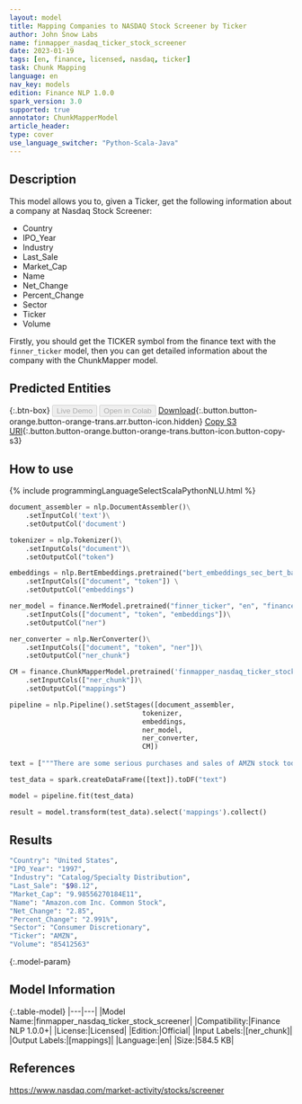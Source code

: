 ```yaml
---
layout: model
title: Mapping Companies to NASDAQ Stock Screener by Ticker
author: John Snow Labs
name: finmapper_nasdaq_ticker_stock_screener
date: 2023-01-19
tags: [en, finance, licensed, nasdaq, ticker]
task: Chunk Mapping
language: en
nav_key: models
edition: Finance NLP 1.0.0
spark_version: 3.0
supported: true
annotator: ChunkMapperModel
article_header:
type: cover
use_language_switcher: "Python-Scala-Java"
---
```


## Description

This model allows you to, given a Ticker, get the following information about a company at Nasdaq Stock Screener:

 - Country
 - IPO_Year
 - Industry
 - Last_Sale
 - Market_Cap
 - Name
 - Net_Change
 - Percent_Change
 - Sector
 - Ticker
 - Volume

Firstly, you should get the TICKER symbol from the finance text with the `finner_ticker` model, then you can get detailed information about the company with the ChunkMapper model.

## Predicted Entities



{:.btn-box}
<button class="button button-orange" disabled>Live Demo</button>
<button class="button button-orange" disabled>Open in Colab</button>
[Download](https://s3.amazonaws.com/auxdata.johnsnowlabs.com/finance/models/finmapper_nasdaq_ticker_stock_screener_en_1.0.0_3.0_1674157233652.zip){:.button.button-orange.button-orange-trans.arr.button-icon.hidden}
[Copy S3 URI](s3://auxdata.johnsnowlabs.com/finance/models/finmapper_nasdaq_ticker_stock_screener_en_1.0.0_3.0_1674157233652.zip){:.button.button-orange.button-orange-trans.button-icon.button-copy-s3}

## How to use



<div class="tabs-box" markdown="1">
{% include programmingLanguageSelectScalaPythonNLU.html %}

```python
document_assembler = nlp.DocumentAssembler()\
    .setInputCol('text')\
    .setOutputCol('document')

tokenizer = nlp.Tokenizer()\
    .setInputCols("document")\
    .setOutputCol("token")

embeddings = nlp.BertEmbeddings.pretrained("bert_embeddings_sec_bert_base","en") \
    .setInputCols(["document", "token"]) \
    .setOutputCol("embeddings")

ner_model = finance.NerModel.pretrained("finner_ticker", "en", "finance/models")\
    .setInputCols(["document", "token", "embeddings"])\
    .setOutputCol("ner")

ner_converter = nlp.NerConverter()\
    .setInputCols(["document", "token", "ner"])\
    .setOutputCol("ner_chunk")

CM = finance.ChunkMapperModel.pretrained('finmapper_nasdaq_ticker_stock_screener', 'en', 'finance/models')\
    .setInputCols(["ner_chunk"])\
    .setOutputCol("mappings")

pipeline = nlp.Pipeline().setStages([document_assembler,
                                 tokenizer, 
                                 embeddings,
                                 ner_model, 
                                 ner_converter, 
                                 CM])
                                 
text = ["""There are some serious purchases and sales of AMZN stock today."""]

test_data = spark.createDataFrame([text]).toDF("text")

model = pipeline.fit(test_data)

result = model.transform(test_data).select('mappings').collect()
```

</div>

## Results

```bash
"Country": "United States",
"IPO_Year": "1997",
"Industry": "Catalog/Specialty Distribution",
"Last_Sale": "$98.12",
"Market_Cap": "9.98556270184E11",
"Name": "Amazon.com Inc. Common Stock",
"Net_Change": "2.85",
"Percent_Change": "2.991%",
"Sector": "Consumer Discretionary",
"Ticker": "AMZN",
"Volume": "85412563"
```

{:.model-param}
## Model Information

{:.table-model}
|---|---|
|Model Name:|finmapper_nasdaq_ticker_stock_screener|
|Compatibility:|Finance NLP 1.0.0+|
|License:|Licensed|
|Edition:|Official|
|Input Labels:|[ner_chunk]|
|Output Labels:|[mappings]|
|Language:|en|
|Size:|584.5 KB|

## References

https://www.nasdaq.com/market-activity/stocks/screener
